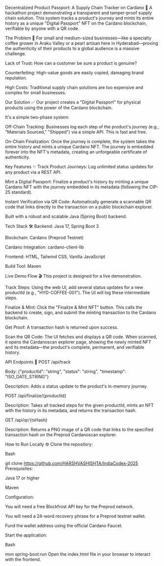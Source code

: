 Decentralized Product Passport: A Supply Chain Tracker on Cardano 🚀
A hackathon project demonstrating a transparent and tamper-proof supply chain solution. This system tracks a product's journey and mints its entire history as a unique "Digital Passport" NFT on the Cardano blockchain, verifiable by anyone with a QR code.

The Problem 🤔
For small and medium-sized businesses—like a specialty coffee grower in Araku Valley or a pearl artisan here in Hyderabad—proving the authenticity of their products to a global audience is a massive challenge.

Lack of Trust: How can a customer be sure a product is genuine?

Counterfeiting: High-value goods are easily copied, damaging brand reputation.

High Costs: Traditional supply chain solutions are too expensive and complex for small businesses.

Our Solution ✅
Our project creates a "Digital Passport" for physical products using the power of the Cardano blockchain.

It's a simple two-phase system:

Off-Chain Tracking: Businesses log each step of the product's journey (e.g., "Materials Sourced," "Shipped") via a simple API. This is fast and free.

On-Chain Finalization: Once the journey is complete, the system takes the entire history and mints a unique Cardano NFT. The journey is embedded forever into the NFT's metadata, creating an unforgeable certificate of authenticity.

Key Features ✨
Track Product Journeys: Log unlimited status updates for any product via a REST API.

Mint a Digital Passport: Finalize a product's history by minting a unique Cardano NFT with the journey embedded in its metadata (following the CIP-25 standard).

Instant Verification via QR Code: Automatically generate a scannable QR code that links directly to the transaction on a public blockchain explorer.

Built with a robust and scalable Java (Spring Boot) backend.

Tech Stack 🛠️
Backend: Java 17, Spring Boot 3

Blockchain: Cardano (Preprod Testnet)

Cardano Integration: cardano-client-lib

Frontend: HTML, Tailwind CSS, Vanilla JavaScript

Build Tool: Maven

Live Demo Flow 🎬
This project is designed for a live demonstration.

Track Steps: Using the web UI, add several status updates for a new productId (e.g., "HYD-COFFEE-001"). The UI will log these intermediate steps.

Finalize & Mint: Click the "Finalize & Mint NFT" button. This calls the backend to create, sign, and submit the minting transaction to the Cardano blockchain.

Get Proof: A transaction hash is returned upon success.

Scan the QR Code: The UI fetches and displays a QR code. When scanned, it opens the Cardanoscan explorer page, showing the newly minted NFT and its metadata—the product's complete, permanent, and verifiable history.

API Endpoints 🔌
POST /api/track

Body: {"productId": "string", "status": "string", "timestamp": "ISO_DATE_STRING"}

Description: Adds a status update to the product's in-memory journey.

POST /api/finalize/{productId}

Description: Takes all tracked steps for the given productId, mints an NFT with the history in its metadata, and returns the transaction hash.

GET /api/qr/{txHash}

Description: Returns a PNG image of a QR code that links to the specified transaction hash on the Preprod Cardanoscan explorer.

How to Run Locally ⚙️
Clone the repository:

Bash

git clone https://github.com/HARSHVASHISHTA/IndiaCodex-2025
Prerequisites:

Java 17 or higher

Maven

Configuration:

You will need a free Blockfrost API key for the Preprod network.

You will need a 24-word recovery phrase for a Preprod testnet wallet.

Fund the wallet address using the official Cardano Faucet.

Start the application:

Bash

mvn spring-boot:run
Open the index.html file in your browser to interact with the frontend.
